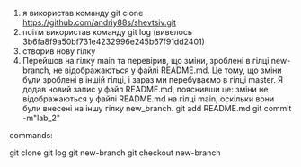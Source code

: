 1. я використав команду git clone https://github.com/andriy88s/shevtsiv.git
2. поітм використав команду git log (вивелось 3b6fa8f9a50bf731e4232996e245b67f91dd2401)
3. створив нову гілку
4. Перейшов на гілку main та перевірив, що зміни, зроблені в гілці new-branch,
не відображаються у файлі README.md. Це тому,
що зміни були зроблені в іншій гілці, і зараз ми перебуваємо в гілці master.
Я додав новий запис у файл README.md, пояснивши це:
зміни не відображаються у файлі README.md на гілці main, оскільки вони були внесені на іншу гілку new_branch.
git add README.md
git commit -m"lab_2"

commands:

git clone
git log
git new-branch
git checkout new-branch

